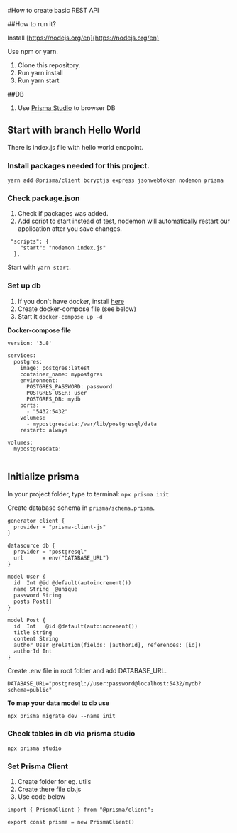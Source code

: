 #How to create basic REST API

##How to run it?

Install [https://nodejs.org/en](https://nodejs.org/en)

Use npm or yarn.

1. Clone this repository.
2. Run yarn install
3. Run yarn start


##DB

1. Use [Prisma Studio](https://www.prisma.io/docs/orm/tools/prisma-studio) to browser DB 

## Start with branch Hello World

There is index.js file with hello world endpoint.

### Install packages needed for this project.

`yarn add @prisma/client bcryptjs express jsonwebtoken nodemon prisma `


### Check package.json
1. Check if packages was added.
2. Add script to start instead of test, nodemon will automatically restart our application after you save changes.

```
 "scripts": {
    "start": "nodemon index.js"
  },
```

Start with `yarn start`.

### Set up db

1. If you don't have docker, install [here](https://docs.docker.com/get-docker/)
2. Create docker-compose file (see below)
3. Start it `docker-compose up -d`

**Docker-compose file**

```
version: '3.8'

services:
  postgres:
    image: postgres:latest
    container_name: mypostgres
    environment:
      POSTGRES_PASSWORD: password 
      POSTGRES_USER: user               
      POSTGRES_DB: mydb                   
    ports:
      - "5432:5432"
    volumes:
      - mypostgresdata:/var/lib/postgresql/data
    restart: always

volumes:
  mypostgresdata:
  
```
## Initialize prisma

In your project folder, type to terminal: `npx prisma init`

Create database schema in `prisma/schema.prisma`.

```
generator client {
  provider = "prisma-client-js"
}

datasource db {
  provider = "postgresql"
  url      = env("DATABASE_URL")
}

model User {
  id  Int @id @default(autoincrement())
  name String  @unique
  password String
  posts Post[]
} 

model Post {
  id  Int   @id @default(autoincrement())
  title String
  content String
  author User @relation(fields: [authorId], references: [id])
  authorId Int
}
```

Create .env file in root folder and add DATABASE_URL.

`DATABASE_URL="postgresql://user:password@localhost:5432/mydb?schema=public"`

**To map your data model to db use**

`npx prisma migrate dev --name init`

### Check tables in db via prisma studio

`npx prisma studio`

### Set Prisma Client

1. Create folder for eg. utils
2. Create there file db.js
3. Use code below

```
import { PrismaClient } from "@prisma/client";

export const prisma = new PrismaClient()
```


